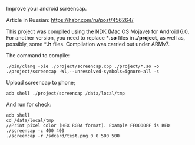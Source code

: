 Improve your android screencap.

Article in Russian: https://habr.com/ru/post/456264/

This project was compiled using the NDK (Mac OS Mojave) for Android 6.0. For another version, you need to replace ***.so** files in **./project**, as well as, possibly, some ***.h** files. Compilation was carried out under ARMv7.

The command to compile:

```./bin/clang -pie ./project/screencap.cpp ./project/*.so -o ./project/screencap -Wl,--unresolved-symbols=ignore-all -s```

Upload screencap to phone;

```
adb shell ./project/screencap /data/local/tmp
```

And run for check:
```
adb shell
cd /data/local/tmp
//Print pixel color (HEX RGBA format). Example FF0000FF is RED
./screencap -с 400 400
./screencap -r /sdcard/test.png 0 0 500 500
```
